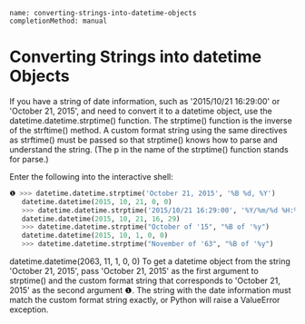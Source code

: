 ```ngMeta
name: converting-strings-into-datetime-objects
completionMethod: manual
```
# Converting Strings into datetime Objects
If you have a string of date information, such as '2015/10/21 16:29:00' or 'October 21, 2015', and need to convert it to a datetime object, use the datetime.datetime.strptime() function. The strptime() function is the inverse of the strftime() method. A custom format string using the same directives as strftime() must be passed so that strptime() knows how to parse and understand the string. (The p in the name of the strptime() function stands for parse.)

Enter the following into the interactive shell:

```python
❶ >>> datetime.datetime.strptime('October 21, 2015', '%B %d, %Y')
   datetime.datetime(2015, 10, 21, 0, 0)
   >>> datetime.datetime.strptime('2015/10/21 16:29:00', '%Y/%m/%d %H:%M:%S')
   datetime.datetime(2015, 10, 21, 16, 29)
   >>> datetime.datetime.strptime("October of '15", "%B of '%y")
   datetime.datetime(2015, 10, 1, 0, 0)
   >>> datetime.datetime.strptime("November of '63", "%B of '%y")
```
   datetime.datetime(2063, 11, 1, 0, 0)
To get a datetime object from the string 'October 21, 2015', pass 'October 21, 2015' as the first argument to strptime() and the custom format string that corresponds to 'October 21, 2015' as the second argument ❶. The string with the date information must match the custom format string exactly, or Python will raise a ValueError exception.

